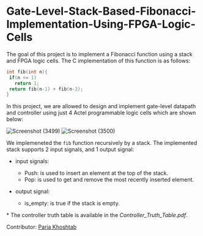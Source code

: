 # Gate-Level-Stack-Based-Fibonacci-Implementation-Using-FPGA-Logic-Cells

The goal of this project is to implement a Fibonacci function using a stack and FPGA logic cells. The C implementation of this function is as follows:
 ```C
int fib(int n){
  if(n <= 1) 
    return 1;
  return fib(n-1) + fib(n-2);
}
 ```
 
In this project, we are allowed to design and implement gate-level datapath and controller using just 4 Actel programmable logic cells which are shown below:


![Screenshot (3499)](https://user-images.githubusercontent.com/69076293/195019408-04ed9e26-534c-4b4d-89bf-059b6b497552.png)
![Screenshot (3500)](https://user-images.githubusercontent.com/69076293/195019289-7aa2e789-451d-46ec-ba90-912d48ecd014.png)


We implemeneted the `fib` function recursively by a stack. The implemented stack supports 2 input signals, and 1 output signal:


* input signals:
  * Push: is used to insert an element at the top of the stack.
  * Pop: is used to get and remove the most recently inserted element.

* output signal:
  * is_empty: is true if the stack is empty.
  
  
  
  
  
\* The controller truth table is available in the *Controller_Truth_Table.pdf*.

Contributor: [Paria Khoshtab](https://github.com/Theparia/)
